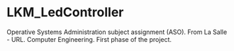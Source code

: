 # LKM_LedController
Operative Systems Administration subject assignment (ASO). From La Salle - URL. Computer Engineering. First phase of the project.
